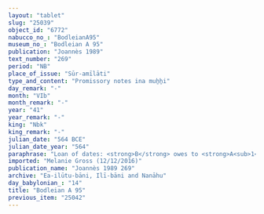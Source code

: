 ```yaml
---
layout: "tablet"
slug: "25039"
object_id: "6772"
nabucco_no_: "BodleianA95"
museum_no_: "Bodleian A 95"
publication: "Joannès 1989"
text_number: "269"
period: "NB"
place_of_issue: "Sūr-amīlāti"
type_and_content: "Promissory notes ina muẖẖi"
day_remark: "-"
month: "VIb"
month_remark: "-"
year: "41"
year_remark: "-"
king: "Nbk"
king_remark: "-"
julian_date: "564 BCE"
julian_date_year: "564"
paraphrase: "Loan of dates: <strong>B</strong> owes to <strong>A<sub>1</sub></strong>, <strong>A<sub>2</sub></strong>, <strong>A<sub>3</sub></strong>, <strong>A<sub>4</sub></strong> and <strong><sup>f</sup>A<sub>5</sub></strong> [x];2.3 kor (90+ l) of dates, impost of the date garden in the <em>han&scaron;&ucirc; rab&ucirc;</em>-land bordering the New Canal. He will give the dates in their entirety in Arahsamna (VIII) in Borsippa. The harbour dues (<em>kāru</em>) are paid (<em>eṭēru</em> Stat.). The (service of the) agricultural supervisor (<em>gugallu</em>) is not yet paid. 2 witnesses (including Mār-bīti-ēṭir/Marduk-ēṭir//Ilī-bāni) and the scribe.<br /> &nbsp;<br /> <strong>A<sub>1</sub></strong> = Nab&ucirc;-&scaron;umu-i&scaron;kun/Kudurru; <strong>A<sub>2</sub></strong> = Lūṣi-ana-nūr-Marduk; <strong>A<sub>3</sub></strong> = Itti-Bēl-balāṭu; <strong>A<sub>4</sub></strong> = Nab&ucirc;-&scaron;umu-ukīn; <strong><sup>f</sup>A<sub>5</sub></strong> = <sup>f</sup>Ṭubbuṭutu; <strong>B</strong> = Nab&ucirc;-rēme-&scaron;ukun, <em>qallu</em> (slave) of Nab&ucirc;-&scaron;umu-i&scaron;kun; Scribe = Rēmūtu/Nab&ucirc;-&scaron;umu-uṣur//Ilī-bāni<br /> &nbsp;"
imported: "Melanie Gross (12/12/2016)"
publication_name: "Joannès 1989 269"
archive: "Ea-ilūtu-bāni, Ilī-bāni and Nanāhu"
day_babylonian_: "14"
title: "Bodleian A 95"
previous_item: "25042"
---
```

